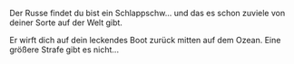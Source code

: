 Der Russe findet du bist ein Schlappschw... und das es schon zuviele von deiner Sorte auf der Welt gibt.

Er wirft dich auf dein leckendes Boot zurück mitten auf dem Ozean. Eine größere Strafe gibt es nicht...

